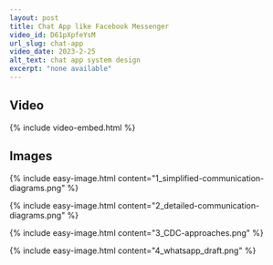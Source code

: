 ```yaml
---
layout: post
title: Chat App like Facebook Messenger
video_id: D61pXpfeYsM
url_slug: chat-app
video_date: 2023-2-25
alt_text: chat app system design
excerpt: "none available"
---
```



## Video

{% include video-embed.html %}


## Images

{% include easy-image.html content="1_simplified-communication-diagrams.png" %}

{% include easy-image.html content="2_detailed-communication-diagrams.png" %}

{% include easy-image.html content="3_CDC-approaches.png" %}

{% include easy-image.html content="4_whatsapp_draft.png" %}


